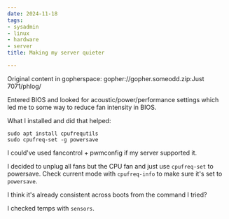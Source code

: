 ```yaml
---
date: 2024-11-18
tags:
- sysadmin
- linux
- hardware
- server
title: Making my server quieter

---
```

Original content in gopherspace: gopher://gopher.someodd.zip:Just 7071/phlog/


Entered BIOS and looked for acoustic/power/performance settings which led me to
some way to reduce fan intensity in BIOS.

What I installed and did that helped:

```
sudo apt install cpufrequtils
sudo cpufreq-set -g powersave
```

I could've used fancontrol + pwmconfig if my server supported it.

I decided to unplug all fans but the CPU fan and just use `cpufreq-set` to
powersave. Check current mode with `cpufreq-info` to make sure it's set to
`powersave`.

I think it's already consistent across boots from the command I tried?

I checked temps with `sensors`.

